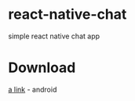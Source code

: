 # react-native-chat
simple react native chat app
# Download
[a link](https://drive.google.com/drive/u/0/folders/1s1-xWOplIgW8yJgso8bMyhaBt3HrnVwj) - android
		   
